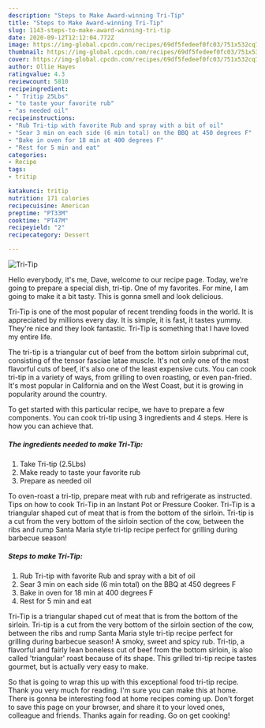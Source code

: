 ```yaml
---
description: "Steps to Make Award-winning Tri-Tip"
title: "Steps to Make Award-winning Tri-Tip"
slug: 1143-steps-to-make-award-winning-tri-tip
date: 2020-09-12T12:12:04.772Z
image: https://img-global.cpcdn.com/recipes/69df5fedeef0fc03/751x532cq70/tri-tip-recipe-main-photo.jpg
thumbnail: https://img-global.cpcdn.com/recipes/69df5fedeef0fc03/751x532cq70/tri-tip-recipe-main-photo.jpg
cover: https://img-global.cpcdn.com/recipes/69df5fedeef0fc03/751x532cq70/tri-tip-recipe-main-photo.jpg
author: Ollie Hayes
ratingvalue: 4.3
reviewcount: 5810
recipeingredient:
- " Tritip 25Lbs"
- "to taste your favorite rub"
- "as needed oil"
recipeinstructions:
- "Rub Tri-tip with favorite Rub and spray with a bit of oil"
- "Sear 3 min on each side (6 min total) on the BBQ at 450 degrees F"
- "Bake in oven for 18 min at 400 degrees F"
- "Rest for 5 min and eat"
categories:
- Recipe
tags:
- tritip

katakunci: tritip 
nutrition: 171 calories
recipecuisine: American
preptime: "PT33M"
cooktime: "PT47M"
recipeyield: "2"
recipecategory: Dessert

---
```



![Tri-Tip](https://img-global.cpcdn.com/recipes/69df5fedeef0fc03/751x532cq70/tri-tip-recipe-main-photo.jpg)

Hello everybody, it's me, Dave, welcome to our recipe page. Today, we're going to prepare a special dish, tri-tip. One of my favorites. For mine, I am going to make it a bit tasty. This is gonna smell and look delicious.

Tri-Tip is one of the most popular of recent trending foods in the world. It is appreciated by millions every day. It is simple, it is fast, it tastes yummy. They're nice and they look fantastic. Tri-Tip is something that I have loved my entire life.

The tri-tip is a triangular cut of beef from the bottom sirloin subprimal cut, consisting of the tensor fasciae latae muscle. It&#39;s not only one of the most flavorful cuts of beef, it&#39;s also one of the least expensive cuts. You can cook tri-tip in a variety of ways, from grilling to oven roasting, or even pan-fried. It&#39;s most popular in California and on the West Coast, but it is growing in popularity around the country.


To get started with this particular recipe, we have to prepare a few components. You can cook tri-tip using 3 ingredients and 4 steps. Here is how you can achieve that.

<!--inarticleads1-->

##### The ingredients needed to make Tri-Tip:

1. Take  Tri-tip (2.5Lbs)
1. Make ready to taste your favorite rub
1. Prepare as needed oil


To oven-roast a tri-tip, prepare meat with rub and refrigerate as instructed. Tips on how to cook Tri-Tip in an Instant Pot or Pressure Cooker. Tri-Tip is a triangular shaped cut of meat that is from the bottom of the sirloin. Tri-tip is a cut from the very bottom of the sirloin section of the cow, between the ribs and rump Santa Maria style tri-tip recipe perfect for grilling during barbecue season! 

<!--inarticleads2-->

##### Steps to make Tri-Tip:

1. Rub Tri-tip with favorite Rub and spray with a bit of oil
1. Sear 3 min on each side (6 min total) on the BBQ at 450 degrees F
1. Bake in oven for 18 min at 400 degrees F
1. Rest for 5 min and eat


Tri-Tip is a triangular shaped cut of meat that is from the bottom of the sirloin. Tri-tip is a cut from the very bottom of the sirloin section of the cow, between the ribs and rump Santa Maria style tri-tip recipe perfect for grilling during barbecue season! A smoky, sweet and spicy rub. Tri-tip, a flavorful and fairly lean boneless cut of beef from the bottom sirloin, is also called &#39;triangular&#39; roast because of its shape. This grilled tri-tip recipe tastes gourmet, but is actually very easy to make. 

So that is going to wrap this up with this exceptional food tri-tip recipe. Thank you very much for reading. I'm sure you can make this at home. There is gonna be interesting food at home recipes coming up. Don't forget to save this page on your browser, and share it to your loved ones, colleague and friends. Thanks again for reading. Go on get cooking!

